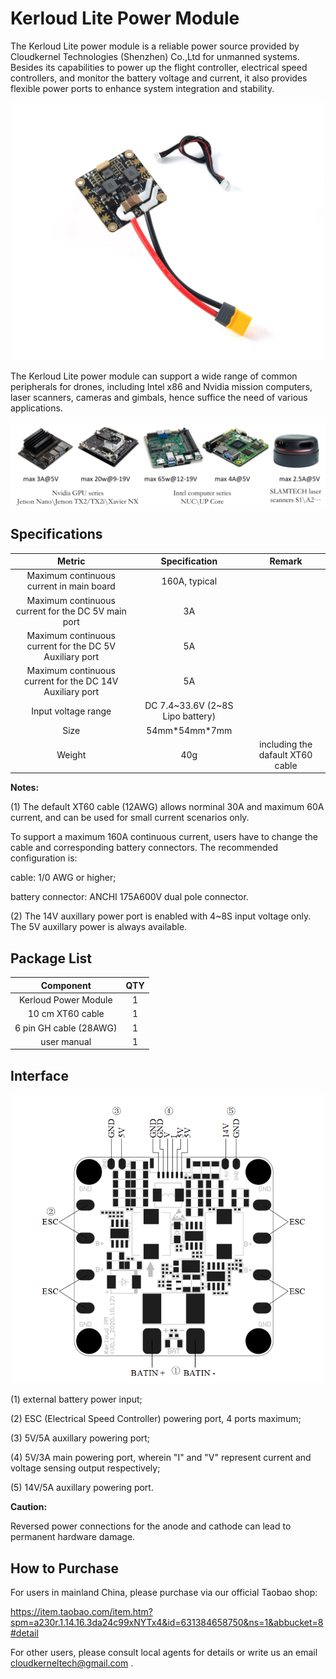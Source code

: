 # Kerloud Lite Power Module

The Kerloud Lite power module is a reliable power source provided by Cloudkernel Technologies (Shenzhen) Co.,Ltd for unmanned systems.
Besides its capabilities to power up the flight controller, electrical speed controllers, and monitor the battery voltage and current, it also
provides flexible power ports to enhance system integration and stability.

<p align="center">
<img src ="../images/kerloud_lite.jpg" width = 500/>
</p>

The Kerloud Lite power module can support a wide range of common peripherals for drones, including Intel x86 and Nvidia mission computers, laser scanners, cameras and gimbals, hence suffice the need of various applications.

<p align="center">
<img src ="../images/kerloudlite_peripherals_en.png" width = 650/>
</p>



## Specifications

| Metric | Specification | Remark |
| :--: | :--: | :--: |
|Maximum continuous current in main board| 160A, typical | |
|Maximum continuous current for the DC 5V main port| 3A | |
|Maximum continuous current for the DC 5V Auxiliary port| 5A | |
|Maximum continuous current for the DC 14V Auxiliary port| 5A | |
|Input voltage range| DC 7.4~33.6V (2~8S Lipo battery) | |
|Size| 54mm\*54mm\*7mm | |
|Weight| 40g | including the dafault XT60 cable|

**Notes:**

(1) The default XT60 cable (12AWG) allows norminal 30A and maximum 60A current, and can be used for small current scenarios only.

To support a maximum 160A continuous current, users have to change the cable and corresponding battery connectors. The recommended configuration is:

cable: 1/0 AWG or higher;

battery connector: ANCHI 175A600V dual pole connector.

(2) The 14V auxillary power port is enabled with 4~8S input voltage only. The 5V auxillary power is always available.

## Package List

| Component | QTY |
| :--: | :--: |
| Kerloud Power Module | 1 |
|10 cm XT60 cable | 1 | 
|6 pin GH cable (28AWG)| 1 |
|user manual| 1 |


## Interface

<p align="center">
<img src ="../images/kerloudlite_interface.png" width = 500/>
</p>

(1) external battery power input;

(2) ESC (Electrical Speed Controller) powering port, 4 ports maximum;

(3) 5V/5A auxillary powering port;

(4) 5V/3A main powering port, wherein "I" and "V" represent current and voltage sensing output respectively;

(5) 14V/5A auxillary powering port.

**Caution:** 

Reversed power connections for the anode and cathode can lead to permanent hardware damage.

## How to Purchase


For users in mainland China, please purchase via our official Taobao shop:

<https://item.taobao.com/item.htm?spm=a230r.1.14.16.3da24c99xNYTx4&id=631384658750&ns=1&abbucket=8#detail>

For other users, please consult local agents for details or write us an email <cloudkerneltech@gmail.com> .


